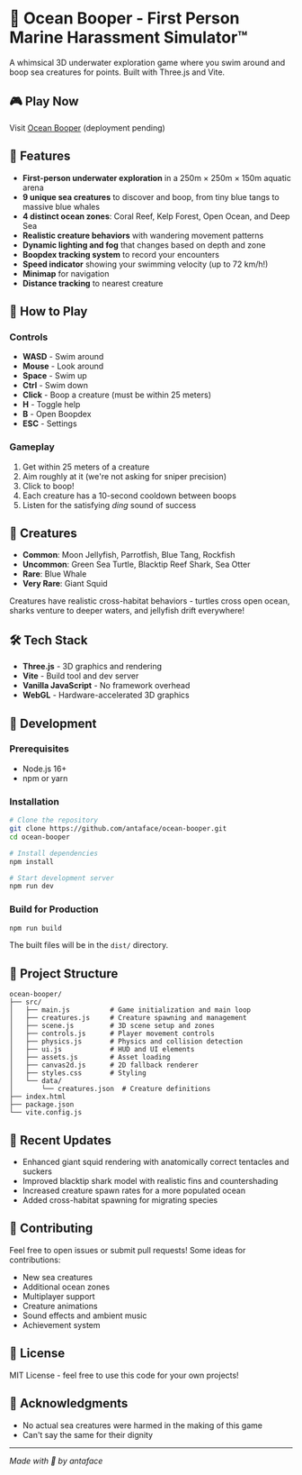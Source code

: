 # 🐠 Ocean Booper - First Person Marine Harassment Simulator™

A whimsical 3D underwater exploration game where you swim around and boop sea creatures for points. Built with Three.js and Vite.

## 🎮 Play Now

Visit [Ocean Booper](https://ocean-booper.vercel.app) (deployment pending)

## 🌊 Features

- **First-person underwater exploration** in a 250m × 250m × 150m aquatic arena
- **9 unique sea creatures** to discover and boop, from tiny blue tangs to massive blue whales
- **4 distinct ocean zones**: Coral Reef, Kelp Forest, Open Ocean, and Deep Sea
- **Realistic creature behaviors** with wandering movement patterns
- **Dynamic lighting and fog** that changes based on depth and zone
- **Boopdex tracking system** to record your encounters
- **Speed indicator** showing your swimming velocity (up to 72 km/h!)
- **Minimap** for navigation
- **Distance tracking** to nearest creature

## 🎯 How to Play

### Controls
- **WASD** - Swim around
- **Mouse** - Look around
- **Space** - Swim up
- **Ctrl** - Swim down  
- **Click** - Boop a creature (must be within 25 meters)
- **H** - Toggle help
- **B** - Open Boopdex
- **ESC** - Settings

### Gameplay
1. Get within 25 meters of a creature
2. Aim roughly at it (we're not asking for sniper precision)
3. Click to boop!
4. Each creature has a 10-second cooldown between boops
5. Listen for the satisfying *ding* sound of success

## 🐙 Creatures

- **Common**: Moon Jellyfish, Parrotfish, Blue Tang, Rockfish
- **Uncommon**: Green Sea Turtle, Blacktip Reef Shark, Sea Otter
- **Rare**: Blue Whale
- **Very Rare**: Giant Squid

Creatures have realistic cross-habitat behaviors - turtles cross open ocean, sharks venture to deeper waters, and jellyfish drift everywhere!

## 🛠️ Tech Stack

- **Three.js** - 3D graphics and rendering
- **Vite** - Build tool and dev server
- **Vanilla JavaScript** - No framework overhead
- **WebGL** - Hardware-accelerated 3D graphics

## 🚀 Development

### Prerequisites
- Node.js 16+ 
- npm or yarn

### Installation

```bash
# Clone the repository
git clone https://github.com/antaface/ocean-booper.git
cd ocean-booper

# Install dependencies
npm install

# Start development server
npm run dev
```

### Build for Production

```bash
npm run build
```

The built files will be in the `dist/` directory.

## 📝 Project Structure

```
ocean-booper/
├── src/
│   ├── main.js          # Game initialization and main loop
│   ├── creatures.js     # Creature spawning and management
│   ├── scene.js         # 3D scene setup and zones
│   ├── controls.js      # Player movement controls
│   ├── physics.js       # Physics and collision detection
│   ├── ui.js            # HUD and UI elements
│   ├── assets.js        # Asset loading
│   ├── canvas2d.js      # 2D fallback renderer
│   ├── styles.css       # Styling
│   └── data/
│       └── creatures.json  # Creature definitions
├── index.html
├── package.json
└── vite.config.js
```

## 🎨 Recent Updates

- Enhanced giant squid rendering with anatomically correct tentacles and suckers
- Improved blacktip shark model with realistic fins and countershading
- Increased creature spawn rates for a more populated ocean
- Added cross-habitat spawning for migrating species

## 🤝 Contributing

Feel free to open issues or submit pull requests! Some ideas for contributions:
- New sea creatures
- Additional ocean zones
- Multiplayer support
- Creature animations
- Sound effects and ambient music
- Achievement system

## 📄 License

MIT License - feel free to use this code for your own projects!

## 🙏 Acknowledgments

- No actual sea creatures were harmed in the making of this game
- Can't say the same for their dignity

---

*Made with 🤿 by antaface*